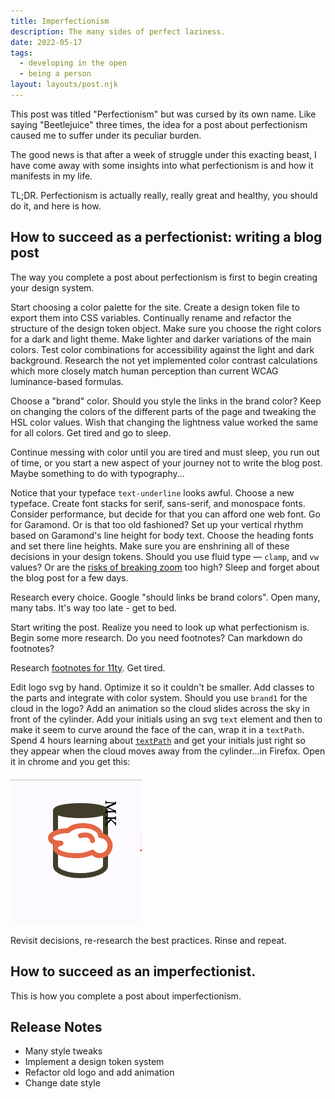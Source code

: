 ```yaml
---
title: Imperfectionism
description: The many sides of perfect laziness.
date: 2022-05-17
tags:
  - developing in the open
  - being a person
layout: layouts/post.njk
---
```

This post was titled "Perfectionism" but was cursed by its own name. Like saying "Beetlejuice" three times, the idea for a post about perfectionism caused me to suffer under its peculiar burden.

The good news is that after a week of struggle under this exacting beast, I have come away with some insights into what perfectionism is and how it manifests in my life. 

TL;DR. Perfectionism is actually really, really great and healthy, you should do it, and here is how.

## How to succeed as a perfectionist: writing a blog post

The way you complete a post about perfectionism is first to begin creating your design system. 

Start choosing a color palette for the site. Create a design token file to export them into CSS variables. Continually rename and refactor the structure of the design token object. Make sure you choose the right colors for a dark and light theme. Make lighter and darker variations of the main colors. Test color combinations for accessibility against the light and dark background. Research the not yet implemented color contrast calculations which more closely match human perception than current WCAG luminance-based formulas.

Choose a "brand" color. Should you style the links in the brand color? Keep on changing the colors of the different parts of the page and tweaking the HSL color values. Wish that changing the lightness value worked the same for all colors. Get tired and go to sleep. 

Continue messing with color until you are tired and must sleep, you run out of time, or you start a new aspect of your journey not to write the blog post. Maybe something to do with typography...

Notice that your typeface `text-underline` looks awful. Choose a new typeface. Create font stacks for serif, sans-serif, and monospace fonts. Consider performance, but decide for that you can afford one web font. Go for Garamond. Or is that too old fashioned? Set up your vertical rhythm based on Garamond's line height for body text. Choose the heading fonts and set there line heights. Make sure you are enshrining all of these decisions in your design tokens. Should you use fluid type &mdash; `clamp`, and `vw` values? Or are the [risks of breaking zoom](https://adrianroselli.com/2019/12/responsive-type-and-zoom.html) too high? Sleep and forget about the blog post for a few days.

Research every choice. Google "should links be brand colors". Open many, many tabs. It's way too late - get to bed.

Start writing the post. Realize you need to look up what perfectionism is. Begin some more research. Do you need footnotes? Can markdown do footnotes? 

Research [footnotes for 11ty](https://kittygiraudel.com/2020/12/02/footnotes-in-11ty/). Get tired.

Edit logo svg by hand. Optimize it so it couldn't be smaller. Add classes to the parts and integrate with color system. Should you use `brand1` for the cloud in the logo? Add an animation so the cloud slides across the sky in front of the cylinder. Add your initials using an svg `text` element and then to make it seem to curve around the face of the can, wrap it in a `textPath`. Spend 4 hours learning about [`textPath`](https://developer.mozilla.org/en-US/docs/Web/SVG/Element/textPath) and get your initials just right so they appear when the cloud moves away from the cylinder...in Firefox. Open it in chrome and you get this:

![A logo of a can shape with an orange cloud shape in front and the letters MK sideways and off the corner](/img/textpath-bug@2x.png)

Revisit decisions, re-research the best practices. Rinse and repeat.

## How to succeed as an imperfectionist.

This is how you complete a post about imperfectionism.

## Release Notes
- Many style tweaks
- Implement a design token system
- Refactor old logo and add animation
- Change date style
